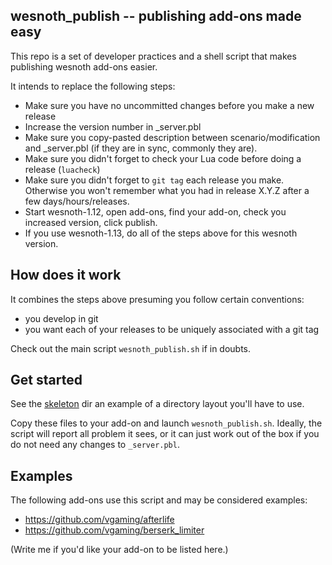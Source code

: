 ## wesnoth_publish -- publishing add-ons made easy

This repo is a set of developer practices and a shell script that makes publishing wesnoth add-ons easier.

It intends to replace the following steps:

* Make sure you have no uncommitted changes before you make a new release
* Increase the version number in _server.pbl
* Make sure you copy-pasted description between scenario/modification and _server.pbl (if they are in sync, commonly they are).
* Make sure you didn't forget to check your Lua code before doing a release (`luacheck`)
* Make sure you didn't forget to `git tag` each release you make. Otherwise you won't remember what you had in release X.Y.Z after a few days/hours/releases.
* Start wesnoth-1.12, open add-ons, find your add-on, check you increased version, click publish.
* If you use wesnoth-1.13, do all of the steps above for this wesnoth version.

## How does it work

It combines the steps above presuming you follow certain conventions:

* you develop in git
* you want each of your releases to be uniquely associated with a git tag

Check out the main script `wesnoth_publish.sh` if in doubts.

## Get started

See the [skeleton](./skeleton) dir an example of a directory layout you'll have to use.

Copy these files to your add-on and launch `wesnoth_publish.sh`. Ideally, the script will report all problem it sees, or it can just work out of the box if you do not need any changes to `_server.pbl`.

## Examples
The following add-ons use this script and may be considered examples:

* https://github.com/vgaming/afterlife
* https://github.com/vgaming/berserk_limiter

(Write me if you'd like your add-on to be listed here.)
